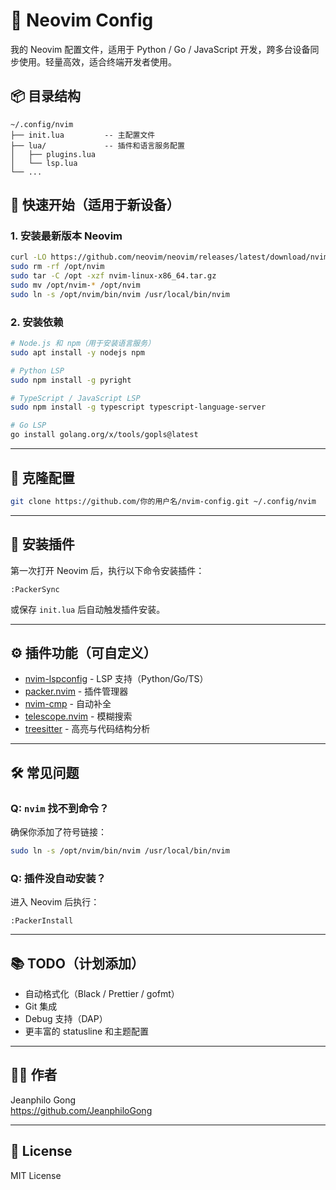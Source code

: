 # 🧠 Neovim Config

我的 Neovim 配置文件，适用于 Python / Go / JavaScript 开发，跨多台设备同步使用。轻量高效，适合终端开发者使用。

## 📦 目录结构

```
~/.config/nvim
├── init.lua         -- 主配置文件
├── lua/             -- 插件和语言服务配置
│   ├── plugins.lua
│   └── lsp.lua
└── ...
```
## 🚀 快速开始（适用于新设备）

### 1. 安装最新版本 Neovim

```bash
curl -LO https://github.com/neovim/neovim/releases/latest/download/nvim-linux-x86_64.tar.gz
sudo rm -rf /opt/nvim
sudo tar -C /opt -xzf nvim-linux-x86_64.tar.gz
sudo mv /opt/nvim-* /opt/nvim
sudo ln -s /opt/nvim/bin/nvim /usr/local/bin/nvim
```

### 2. 安装依赖

```bash
# Node.js 和 npm（用于安装语言服务）
sudo apt install -y nodejs npm

# Python LSP
sudo npm install -g pyright

# TypeScript / JavaScript LSP
sudo npm install -g typescript typescript-language-server

# Go LSP
go install golang.org/x/tools/gopls@latest
```

---

## 🔁 克隆配置

```bash
git clone https://github.com/你的用户名/nvim-config.git ~/.config/nvim
```

---

## 🧩 安装插件

第一次打开 Neovim 后，执行以下命令安装插件：

```vim
:PackerSync
```

或保存 `init.lua` 后自动触发插件安装。

---

## ⚙️ 插件功能（可自定义）

- [nvim-lspconfig](https://github.com/neovim/nvim-lspconfig) - LSP 支持（Python/Go/TS）
- [packer.nvim](https://github.com/wbthomason/packer.nvim) - 插件管理器
- [nvim-cmp](https://github.com/hrsh7th/nvim-cmp) - 自动补全
- [telescope.nvim](https://github.com/nvim-telescope/telescope.nvim) - 模糊搜索
- [treesitter](https://github.com/nvim-treesitter/nvim-treesitter) - 高亮与代码结构分析

---

## 🛠️ 常见问题

### Q: `nvim` 找不到命令？
确保你添加了符号链接：
```bash
sudo ln -s /opt/nvim/bin/nvim /usr/local/bin/nvim
```

### Q: 插件没自动安装？
进入 Neovim 后执行：
```vim
:PackerInstall
```

---

## 📚 TODO（计划添加）

- 自动格式化（Black / Prettier / gofmt）
- Git 集成
- Debug 支持（DAP）
- 更丰富的 statusline 和主题配置

---

## 🧑‍💻 作者

Jeanphilo Gong  
https://github.com/JeanphiloGong

---

## 📄 License

MIT License
```
